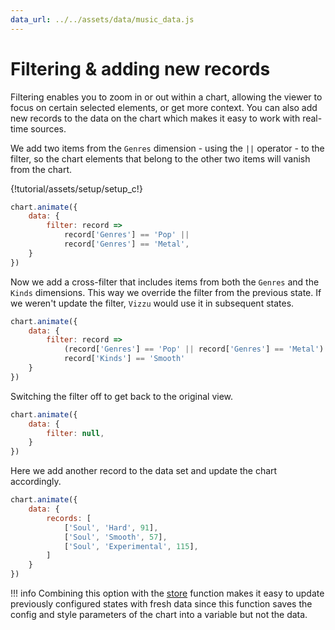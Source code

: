 ```yaml
---
data_url: ../../assets/data/music_data.js
---
```


# Filtering & adding new records

Filtering enables you to zoom in or out within a chart, allowing the viewer to
focus on certain selected elements, or get more context. You can also add new
records to the data on the chart which makes it easy to work with real-time
sources.

We add two items from the `Genres` dimension - using the `||` operator - to the
filter, so the chart elements that belong to the other two items will vanish
from the chart.

<div id="tutorial_01"></div>

{!tutorial/assets/setup/setup_c!}

```javascript
chart.animate({
    data: {
        filter: record =>
            record['Genres'] == 'Pop' ||
            record['Genres'] == 'Metal',
    }
})
```

Now we add a cross-filter that includes items from both the `Genres` and the
`Kinds` dimensions. This way we override the filter from the previous state. If
we weren't update the filter, `Vizzu` would use it in subsequent states.

<div id="tutorial_02"></div>

```javascript
chart.animate({
    data: {
        filter: record =>
            (record['Genres'] == 'Pop' || record['Genres'] == 'Metal') &&
            record['Kinds'] == 'Smooth'
    }
})
```

Switching the filter off to get back to the original view.

<div id="tutorial_03"></div>

```javascript
chart.animate({
    data: {
        filter: null,
    }
})
```

Here we add another record to the data set and update the chart accordingly.

<div id="tutorial_04"></div>

```javascript
chart.animate({
    data: {
        records: [
            ['Soul', 'Hard', 91],
            ['Soul', 'Smooth', 57],
            ['Soul', 'Experimental', 115],
        ]
    }
})
```

!!! info
    Combining this option with the [store](./shorthands_store.md) function makes
    it easy to update previously configured states with fresh data since this
    function saves the config and style parameters of the chart into a variable
    but not the data.

<script src="../filter_add_new_records.js"></script>
